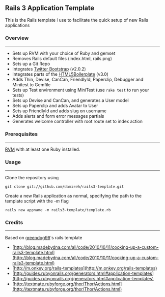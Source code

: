 ## Rails 3 Application Template

This is the Rails template I use to facilitate the quick setup of new Rails applications

### Overview
---
* Sets up RVM with your choice of Ruby and gemset
* Removes Rails default files (index.html, rails.png)
* Sets up a Git Repo
* Integrates [Twitter Bootstrap](http://twitter.github.com/bootstrap/) (v2.0.2)
* Integrates parts of the [HTML5Boilerplate](http://html5boilerplate.com/) (v3.0)
* Adds Thin, Devise, CanCan, FriendlyId, Paperclip, Debugger and Minitest to Gemfile
* Sets up Test environment using MiniTest (use `rake test` to run your tests)
* Sets up Devise and CanCan, and generates a User model
* Sets up Paperclip and adds Avatar to User
* Sets up FriendlyId and adds slug on username
* Adds alerts and form error messages partials
* Generates welcome controller with root route set to index action

### Prerequisites
---
[RVM](http://beginrescueend.com) with at least one Ruby installed.

### Usage
---
Clone the repository using

`git clone git://github.com/damireh/rails3-template.git`

Create a new Rails application as normal, specifying the path to the template script with the *-m* flag

`rails new appname -m rails3-template/template.rb`

### Credits
---

Based on [greendog99](https://github.com/greendog99/greendog-rails-template)'s rails template

* [http://blog.madebydna.com/all/code/2010/10/11/cooking-up-a-custom-rails3-template.html](http://blog.madebydna.com/all/code/2010/10/11/cooking-up-a-custom-rails3-template.html)
* [http://m.onkey.org/rails-templates](http://m.onkey.org/rails-templates)
* [http://guides.rubyonrails.org/generators.html#application-templates](http://guides.rubyonrails.org/generators.html#application-templates)
* [http://textmate.rubyforge.org/thor/Thor/Actions.html](http://textmate.rubyforge.org/thor/Thor/Actions.html)

